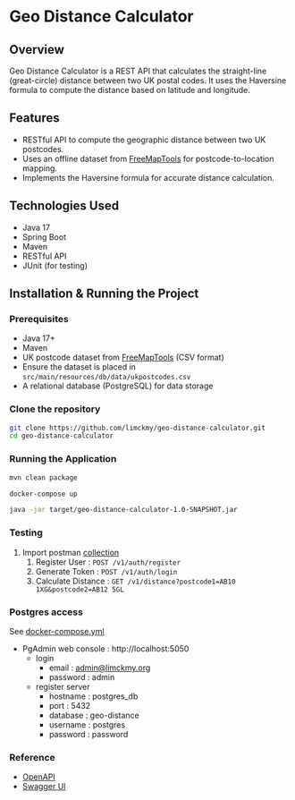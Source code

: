 # Geo Distance Calculator

## Overview
Geo Distance Calculator is a REST API that calculates the straight-line (great-circle) distance between two UK postal codes. It uses the Haversine formula to compute the distance based on latitude and longitude.

## Features
- RESTful API to compute the geographic distance between two UK postcodes.
- Uses an offline dataset from [FreeMapTools](https://www.freemaptools.com/download-uk-postcode-lat-lng.htm) for postcode-to-location mapping.
- Implements the Haversine formula for accurate distance calculation.

## Technologies Used
- Java 17
- Spring Boot
- Maven
- RESTful API
- JUnit (for testing)

## Installation & Running the Project

### Prerequisites
- Java 17+
- Maven
- UK postcode dataset from [FreeMapTools](https://www.freemaptools.com/download-uk-postcode-lat-lng.htm) (CSV format)
- Ensure the dataset is placed in `src/main/resources/db/data/ukpostcodes.csv`
- A relational database (PostgreSQL) for data storage

### Clone the repository
```bash
git clone https://github.com/limckmy/geo-distance-calculator.git
cd geo-distance-calculator
```

### Running the Application
```bash
mvn clean package
```
```bash
docker-compose up
```

```bash
java -jar target/geo-distance-calculator-1.0-SNAPSHOT.jar
```

### Testing 
1. Import postman [collection](Geo-Distance.postman_collection.json)
   1. Register User : `POST /v1/auth/register`
   2. Generate Token : `POST /v1/auth/login`
   3. Calculate Distance : `GET /v1/distance?postcode1=AB10 1XG&postcode2=AB12 5GL`


### Postgres access
See [docker-compose.yml](docker-compose.yml)

- PgAdmin web console : http://localhost:5050
    - login
        - email : admin@limckmy.org
        - password : admin
    - register server
        - hostname : postgres_db
        - port : 5432
        - database : geo-distance
        - username : postgres
        - password : password


### Reference
- [OpenAPI](openapi.json)
- [Swagger UI](http://localhost:8080/openapi/swagger-ui.html)